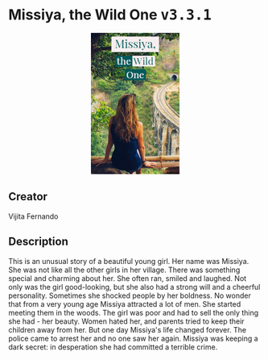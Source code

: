 
# Missiya, the Wild One <kbd>v3.3.1</kbd>

<center>
  <img src="./cover-1024.jpg"/>
</center>

## Creator
Vijita Fernando

## Description
This is an unusual story of a beautiful young girl. Her name was Missiya. She was not like all the other girls in her village. There was something special and charming about her. She often ran, smiled and laughed. Not only was the girl good-looking, but she also had a strong will and a cheerful personality. Sometimes she shocked people by her boldness. No wonder that from a very young age Missiya attracted a lot of men. She started meeting them in the woods. The girl was poor and had to sell the only thing she had - her beauty. Women hated her, and parents tried to keep their children away from her. But one day Missiya's life changed forever. The police came to arrest her and no one saw her again. Missiya was keeping a dark secret: in desperation she had committed a terrible crime.
